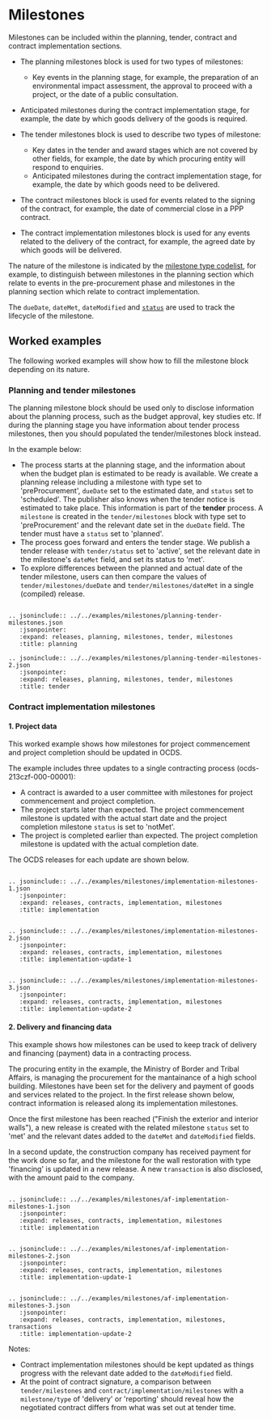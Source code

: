 # Milestones

Milestones can be included within the planning, tender, contract and contract implementation sections. 

* The planning milestones block is used for two types of milestones:
  * Key events in the planning stage, for example, the preparation of an environmental impact assessment, the approval to proceed with a project, or the date of a public consultation. 
 * Anticipated milestones during the contract implementation stage, for example, the date by which goods delivery of the goods is required.

* The tender milestones block is used to describe two types of milestone:
  * Key dates in the tender and award stages which are not covered by other fields, for example, the date by which procuring entity will respond to enquiries.
  * Anticipated milestones during the contract implementation stage, for example, the date by which goods need to be delivered.

* The contract milestones block is used for events related to the signing of the contract, for example, the date of commercial close in a PPP contract.

* The contract implementation milestones block is used for any events related to the delivery of the contract, for example, the agreed date by which goods will be delivered.

The nature of the milestone is indicated by the [milestone type codelist](../../../schema/codelists#milestone-type), for example, to distinguish between milestones in the planning section which relate to events in the pre-procurement phase and milestones in the planning section which relate to contract implementation.

The `dueDate`, `dateMet`, `dateModified` and [`status`](../../../schema/codelists/#milestone-status) are used to track the lifecycle of the milestone.

## Worked examples

The following worked examples will show how to fill the milestone block depending on its nature.

### Planning and tender milestones

The planning milestone block should be used only to disclose information about the planning process, such as the 
budget approval, key studies etc. If during the planning stage you have information about tender process milestones, then you
should populated the tender/milestones block instead.

In the example below:

* The process starts at the planning stage, and the information about when the budget plan is estimated to be ready 
is available. We create a planning release including a milestone with type set to 'preProcurement', `dueDate` set to the estimated date, and `status` set to 'scheduled'. 
The publisher also knows when the tender notice is estimated to take place. This information is part of the **tender** process.  A `milestone` is created in the `tender/milestones` block with type set to 'preProcurement' and the relevant date set in the `dueDate` field. The tender must have a `status` set to 'planned'.
* The process goes forward and enters the tender stage. We publish a tender release 
with `tender/status` set to 'active',  set the relevant date in the milestone's `dateMet` field, and set its status to 'met'.
* To explore differences between the planned and actual date of the tender milestone, users can then compare the values of `tender/milestones/dueDate` and `tender/milestones/dateMet` in a single (compiled) release.

```eval_rst

.. jsoninclude:: ../../examples/milestones/planning-tender-milestones.json
   :jsonpointer: 
   :expand: releases, planning, milestones, tender, milestones
   :title: planning

.. jsoninclude:: ../../examples/milestones/planning-tender-milestones-2.json
   :jsonpointer: 
   :expand: releases, planning, milestones, tender, milestones
   :title: tender

```

### Contract implementation milestones

#### 1. Project data

This worked example shows how milestones for project commencement and project completion should be updated in OCDS.

The example includes three updates to a single contracting process (ocds-213czf-000-00001):

* A contract is awarded to a user committee with milestones for project commencement and project completion.
* The project starts later than expected. The project commencement milestone is updated with the actual start date and the project completion milestone `status` is set to 'notMet'.
* The project is completed earlier than expected. The project completion milestone is updated with the actual completion date.

The OCDS releases for each update are shown below. 

```eval_rst

.. jsoninclude:: ../../examples/milestones/implementation-milestones-1.json
   :jsonpointer: 
   :expand: releases, contracts, implementation, milestones
   :title: implementation

```

```eval_rst

.. jsoninclude:: ../../examples/milestones/implementation-milestones-2.json
   :jsonpointer: 
   :expand: releases, contracts, implementation, milestones
   :title: implementation-update-1

```

```eval_rst

.. jsoninclude:: ../../examples/milestones/implementation-milestones-3.json
   :jsonpointer: 
   :expand: releases, contracts, implementation, milestones
   :title: implementation-update-2

```

#### 2. Delivery and financing data

This example shows how milestones can be used to keep track of delivery and financing (payment) data in a contracting process.

The procuring entity in the example, the Ministry of Border and Tribal Affairs,
is managing the procurement for the mantainance of a high school building.
Milestones have been set for the delivery and payment of goods and services
related to the project. In the first release shown below, contract information
is released along its implementation milestones.

Once the first milestone has been reached ("Finish the exterior and interior walls"), a new release is created with  the related milestone `status` set to 'met' and the relevant dates added to the `dateMet` and `dateModified` fields.

In a second update, the construction company has received payment for the work done so far, and the milestone for the wall restoration with type 'financing' is updated in a new release. 
A new `transaction` is also disclosed, with the amount paid to the company.

```eval_rst

.. jsoninclude:: ../../examples/milestones/af-implementation-milestones-1.json
   :jsonpointer: 
   :expand: releases, contracts, implementation, milestones
   :title: implementation

```

```eval_rst

.. jsoninclude:: ../../examples/milestones/af-implementation-milestones-2.json
   :jsonpointer: 
   :expand: releases, contracts, implementation, milestones
   :title: implementation-update-1

```

```eval_rst

.. jsoninclude:: ../../examples/milestones/af-implementation-milestones-3.json
   :jsonpointer: 
   :expand: releases, contracts, implementation, milestones, transactions
   :title: implementation-update-2

```

Notes:

* Contract implementation milestones should be kept updated as things progress with the relevant date added to the `dateModified` field.
* At the point of contract signature, a comparison between `tender/milestones` and `contract/implementation/milestones` 
with a `milestone/type` of 'delivery' or 'reporting' should reveal how the negotiated contract differs from what was set out at tender time.
